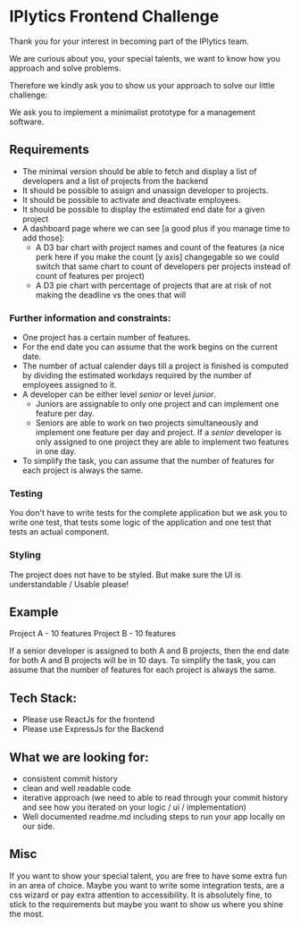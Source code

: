 # IPlytics Frontend Challenge

Thank you for your interest in becoming part of the IPlytics team.

We are curious about you, your special talents, we want to know how you approach
and solve problems.

Therefore we kindly ask you to show us your approach to solve our little
challenge:

We ask you to implement a minimalist prototype for a management software.

## Requirements
* The minimal version should be able to fetch and display a list of developers 
and a list of projects from the backend
* It should be possible to assign and unassign developer to projects.
* It should be possible to activate and deactivate employees.
* It should be possible to display the estimated end date for a given project
* A dashboard page where we can see [a good plus if you manage time to add those]:
    - A D3 bar chart with project names and count of the features (a nice perk here if you make the count [y axis] changegable so we could switch that same chart to count of developers per projects instead of count of features per project)
    - A D3 pie chart with percentage of projects that are at risk of not making the deadline vs the ones that will

### Further information and constraints:
* One project has a certain number of features.
* For the end date you can assume that the work begins on the current date.
* The number of actual calender days till a project is finished is computed by 
dividing the estimated workdays required by the number of employees assigned 
to it.
* A developer can be either level *senior* or level *junior*.
  * Juniors are assignable to only one project and can implement one feature 
  per day.
  * Seniors are able to work on two projects simultaneously and implement one 
  feature per day and project. If a *senior* developer is only assigned to one 
  project they are able to implement two features in one day.
* To simplify the task, you can assume that the number of features for each 
project is always the same.

### Testing
You don't have to write tests for the complete application but we ask you to 
write one test, that tests some logic of the application and one test that 
tests an actual component.

### Styling
The project does not have to be styled. But make sure the UI is understandable / Usable please!

## Example
Project A - 10 features
Project B - 10 features

If a senior developer is assigned to both A and B projects, then the end date
for both A and B projects will be in 10 days. To simplify the task, you can 
assume that the number of features for each project is always the same.

## Tech Stack:
* Please use ReactJs for the frontend
* Please use ExpressJs for the Backend


## What we are looking for:
* consistent commit history
* clean and well readable code
* iterative approach (we need to able to read through your commit history and see how you iterated on your logic / ui / implementation)
* Well documented readme.md including steps to run your app locally on our side.

## Misc
If you want to show your special talent, you are free to have some extra fun in 
an area of choice. Maybe you want to write some integration tests, are a css 
wizard or pay extra attention to accessibility. It is absolutely fine, to stick 
to the requirements but maybe you want to show us where you shine the most.